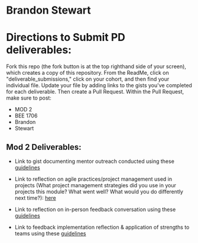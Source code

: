 # Brandon Stewart

# Directions to Submit PD deliverables:
Fork this repo (the fork button is at the top righthand side of your screen), which creates a copy of this repository. From the ReadMe, click on "deliverable_submissions," click on your cohort, and then find your individual file. Update your file by adding links to the gists you've completed for each deliverable. Then create a Pull Request. Within the Pull Request, make sure to post:

* MOD 2 
* BEE 1706
* Brandon
* Stewart


## Mod 2 Deliverables:
* Link to gist documenting mentor outreach conducted using these [guidelines](https://gist.github.com/boveus/ab8a7f22b18fcea3fa88cb04441fde73)

* Link to reflection on agile practices/project management used in projects (What project management strategies did you use in your projects this module? What went well? What would you do differently next time?): [here](https://gist.github.com/boveus/28f5fc3dc113c26272a6b4281fbd9fcb)

* Link to reflection on in-person feedback conversation using these [guidelines](https://gist.github.com/boveus/c1e5bd2d92767680cacce15a2d5c6bfd)

* Link to feedback implementation reflection & application of strengths to teams using these [guidelines](https://gist.github.com/boveus/6c1e5ae9f0abd76c414b7a5f35533872)
